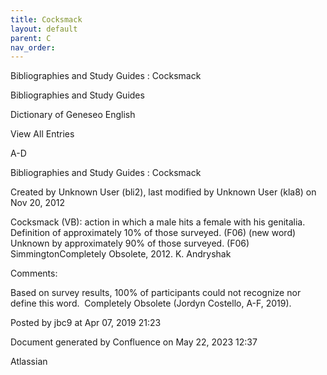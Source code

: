 ```yaml
---
title: Cocksmack
layout: default
parent: C
nav_order:
---
```


Bibliographies and Study Guides : Cocksmack

Bibliographies and Study Guides

Dictionary of Geneseo English

View All Entries

A-D

Bibliographies and Study Guides : Cocksmack

Created by  Unknown User (bli2), last modified by  Unknown User (kla8) on Nov 20, 2012

Cocksmack (VB): action in which a male hits a female with his genitalia. Definition of approximately 10% of those surveyed. (F06) (new word) Unknown by approximately 90% of those surveyed. (F06) SimmingtonCompletely Obsolete, 2012. K. Andryshak

Comments:

Based on survey results, 100% of participants could not recognize nor define this word.  Completely Obsolete (Jordyn Costello, A-F, 2019).

Posted by jbc9 at Apr 07, 2019 21:23

Document generated by Confluence on May 22, 2023 12:37

Atlassian
